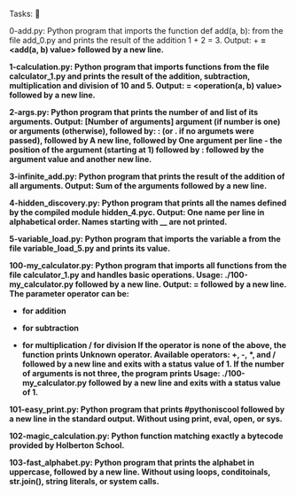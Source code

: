 Tasks: 📃

0-add.py: Python program that imports the function def add(a, b): from the file add_0.py and prints the result of the addition 1 + 2 = 3.
Output: <a value> + <b value> = <add(a, b) value> followed by a new line.


1-calculation.py: Python program that imports functions from the file calculator_1.py and prints the result of the addition, subtraction, multiplication and division of 10 and 5.
Output: <a value> <operator> <b value> = <operation(a, b) value> followed by a new line.


2-args.py: Python program that prints the number of and list of its arguments.
Output: [Number of arguments] argument (if number is one) or arguments (otherwise), followed by:
: (or . if no argumets were passed), followed by
A new line, followed by
One argument per line - the position of the argument (starting at 1) followed by : followed by the argument value and another new line.


3-infinite_add.py: Python program that prints the result of the addition of all arguments.
Output: Sum of the arguments followed by a new line.


4-hidden_discovery.py: Python program that prints all the names defined by the compiled module hidden_4.pyc.
Output: One name per line in alphabetical order.
Names starting with __ are not printed.


5-variable_load.py: Python program that imports the variable a from the file variable_load_5.py and prints its value.


100-my_calculator.py: Python program that imports all functions from the file calculator_1.py and handles basic operations.
Usage: ./100-my_calculator.py <a> <operator> <b> followed by a new line.
Output: <a> <operator> <b> = <result> followed by a new line.
The parameter operator can be:
+ for addition
- for subtraction
* for multiplication
/ for division
If the operator is none of the above, the function prints Unknown operator.  Available operators: +, -, *, and / followed by a new line and exits with a status value of 1.
If the number of arguments is not three, the program prints Usage: ./100-my_calculator.py <a> <operator> <b> followed by a new line and exits with a status value of 1.


101-easy_print.py: Python program that prints #pythoniscool followed by a new line in the standard output.
Without using print, eval, open, or sys.


102-magic_calculation.py: Python function matching exactly a bytecode provided by Holberton School.


103-fast_alphabet.py: Python program that prints the alphabet in uppercase, followed by a new line.
Without using loops, conditoinals, str.join(), string literals, or system calls.